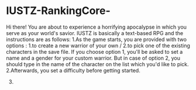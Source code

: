 # IUSTZ-RankingCore-
Hi there!
You are about to experience a horrifying apocalypse in which you serve as your world's savior.
IUSTZ is basically a text-based RPG and the instructions are as follows:
1.As the game starts, you are provided with two options : 1.to create a new warrior of your own / 2.to pick one of the existing characters in the save file. If you choose option 1, you'll be asked to set a name and a gender for your custom warrior. But in case of option 2, you should type in the name of the character on the list which you'd like to pick.
2.Afterwards, you set a difficulty before getting started.


3.
